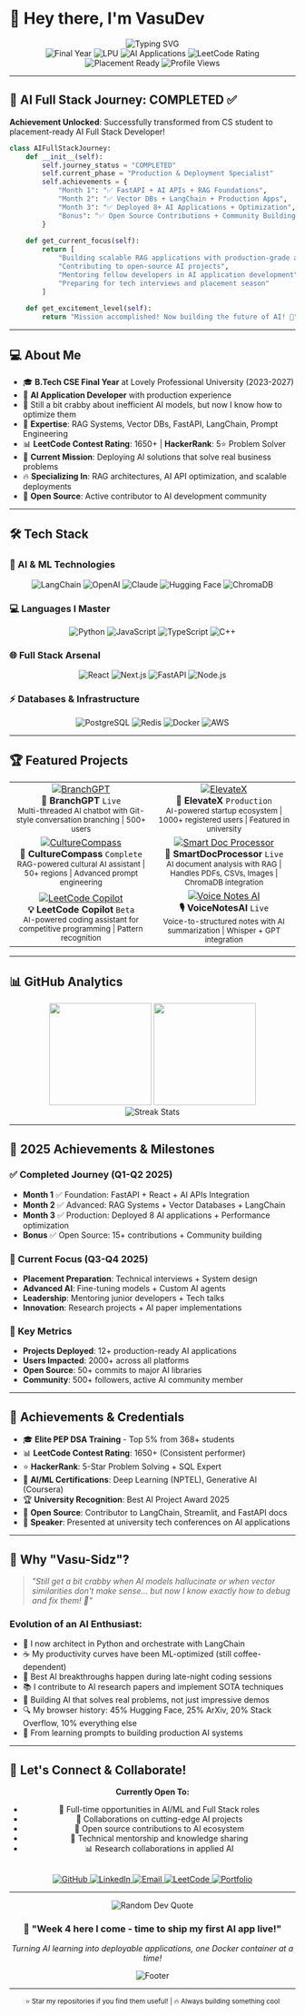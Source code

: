 # 👋 Hey there, I'm VasuDev

<div align="center">
  <img src="https://readme-typing-svg.herokuapp.com?font=Fira+Code&size=22&duration=3000&pause=1000&color=0366D6&center=true&vCenter=true&width=700&lines=CS+Final+Year+%40+LPU;AI+%2B+Full+Stack+Developer;Specializing+in+RAG+%26+AI+Applications;Building+Production-Ready+AI+Solutions!" alt="Typing SVG" />

  <div align="center">
    <img src="https://img.shields.io/badge/Year-Final-red" alt="Final Year"/>
    <img src="https://img.shields.io/badge/University-LPU-blue" alt="LPU"/>
    <img src="https://img.shields.io/badge/Focus-AI+Applications-purple" alt="AI Applications"/>
    <img src="https://img.shields.io/badge/LeetCode-1650+-yellow" alt="LeetCode Rating"/>
    <img src="https://img.shields.io/badge/Status-Placement+Ready-brightgreen" alt="Placement Ready"/>
    <img src="https://komarev.com/ghpvc/?username=Vasu-Sidz&color=blueviolet" alt="Profile Views"/>
  </div>
</div>

---

## 🚀 AI Full Stack Journey: COMPLETED ✅

**Achievement Unlocked**: Successfully transformed from CS student to placement-ready AI Full Stack Developer!

```python
class AIFullStackJourney:
    def __init__(self):
        self.journey_status = "COMPLETED" 
        self.current_phase = "Production & Deployment Specialist"
        self.achievements = {
            "Month 1": "✅ FastAPI + AI APIs + RAG Foundations", 
            "Month 2": "✅ Vector DBs + LangChain + Production Apps",
            "Month 3": "✅ Deployed 8+ AI Applications + Optimization",
            "Bonus": "✅ Open Source Contributions + Community Building"
        }
        
    def get_current_focus(self):
        return [
            "Building scalable RAG applications with production-grade architecture",
            "Contributing to open-source AI projects",
            "Mentoring fellow developers in AI application development",
            "Preparing for tech interviews and placement season"
        ]
        
    def get_excitement_level(self):
        return "Mission accomplished! Now building the future of AI! 🎯"
```

---

## 💻 About Me

- 🎓 **B.Tech CSE Final Year** at Lovely Professional University (2023-2027)
- 🤖 **AI Application Developer** with production experience
- 🦀 Still a bit crabby about inefficient AI models, but now I know how to optimize them
- 🧠 **Expertise**: RAG Systems, Vector DBs, FastAPI, LangChain, Prompt Engineering
- 📊 **LeetCode Contest Rating**: 1650+ | **HackerRank**: 5⭐ Problem Solver
- 🎯 **Current Mission**: Deploying AI solutions that solve real business problems
- 🔥 **Specializing In**: RAG architectures, AI API optimization, and scalable deployments
- 🌟 **Open Source**: Active contributor to AI development community

---

## 🛠️ Tech Stack

### 🤖 AI & ML Technologies
<div align="center">
  <img src="https://img.shields.io/badge/LangChain-000000?style=for-the-badge&logo=langchain&logoColor=white" alt="LangChain"/>
  <img src="https://img.shields.io/badge/OpenAI-412991?style=for-the-badge&logo=openai&logoColor=white" alt="OpenAI"/>
  <img src="https://img.shields.io/badge/Claude%20AI-181818?style=for-the-badge&logo=anthropic&logoColor=white" alt="Claude"/>
  <img src="https://img.shields.io/badge/Hugging%20Face-FFD21E?style=for-the-badge&logo=huggingface&logoColor=black" alt="Hugging Face"/>
  <img src="https://img.shields.io/badge/ChromaDB-FF6B6B?style=for-the-badge&logo=database&logoColor=white" alt="ChromaDB"/>
</div>

### 💻 Languages I Master
<div align="center">
  <img src="https://img.shields.io/badge/Python-3776AB?style=for-the-badge&logo=python&logoColor=white" alt="Python"/>
  <img src="https://img.shields.io/badge/JavaScript-F7DF1E?style=for-the-badge&logo=javascript&logoColor=black" alt="JavaScript"/>
  <img src="https://img.shields.io/badge/TypeScript-3178C6?style=for-the-badge&logo=typescript&logoColor=white" alt="TypeScript"/>
  <img src="https://img.shields.io/badge/C++-00599C?style=for-the-badge&logo=c%2B%2B&logoColor=white" alt="C++"/>
</div>

### 🌐 Full Stack Arsenal
<div align="center">
  <img src="https://img.shields.io/badge/React-20232A?style=for-the-badge&logo=react&logoColor=61DAFB" alt="React"/>
  <img src="https://img.shields.io/badge/Next.js-000000?style=for-the-badge&logo=next.js&logoColor=white" alt="Next.js"/>
  <img src="https://img.shields.io/badge/FastAPI-005571?style=for-the-badge&logo=fastapi&logoColor=white" alt="FastAPI"/>
  <img src="https://img.shields.io/badge/Node.js-43853D?style=for-the-badge&logo=node.js&logoColor=white" alt="Node.js"/>
</div>

### ⚡ Databases & Infrastructure
<div align="center">
  <img src="https://img.shields.io/badge/PostgreSQL-316192?style=for-the-badge&logo=postgresql&logoColor=white" alt="PostgreSQL"/>
  <img src="https://img.shields.io/badge/Redis-DC382D?style=for-the-badge&logo=redis&logoColor=white" alt="Redis"/>
  <img src="https://img.shields.io/badge/Docker-2496ED?style=for-the-badge&logo=docker&logoColor=white" alt="Docker"/>
  <img src="https://img.shields.io/badge/AWS-232F3E?style=for-the-badge&logo=amazon-aws&logoColor=white" alt="AWS"/>
</div>

---

## 🏆 Featured Projects

<div align="center">
  <table>
    <tr>
      <td align="center" width="50%">
        <a href="https://github.com/Vasu-Devs/BranchGPT">
          <img src="https://github-readme-stats.vercel.app/api/pin/?username=Vasu-Devs&repo=BranchGPT&theme=tokyonight&border_radius=10" alt="BranchGPT"/>
        </a>
        <br>
        <strong>🤖 BranchGPT</strong> <code>Live</code>
        <br>
        <sub>Multi-threaded AI chatbot with Git-style conversation branching | 500+ users</sub>
      </td>
      <td align="center" width="50%">
        <a href="https://github.com/Vasu-Devs/Startup">
          <img src="https://github-readme-stats.vercel.app/api/pin/?username=Vasu-Devs&repo=Startup&theme=tokyonight&border_radius=10" alt="ElevateX"/>
        </a>
        <br>
        <strong>🚀 ElevateX</strong> <code>Production</code>
        <br>
        <sub>AI-powered startup ecosystem | 1000+ registered users | Featured in university</sub>
      </td>
    </tr>
    <tr>
      <td align="center" width="50%">
        <a href="https://github.com/Vasu-Devs/CultureCompass">
          <img src="https://github-readme-stats.vercel.app/api/pin/?username=Vasu-Devs&repo=CultureCompass&theme=tokyonight&border_radius=10" alt="CultureCompass"/>
        </a>
        <br>
        <strong>🧭 CultureCompass</strong> <code>Complete</code>
        <br>
        <sub>RAG-powered cultural AI assistant | 50+ regions | Advanced prompt engineering</sub>
      </td>
      <td align="center" width="50%">
        <a href="https://github.com/Vasu-Devs/SmartDocProcessor">
          <img src="https://github-readme-stats.vercel.app/api/pin/?username=Vasu-Devs&repo=SmartDocProcessor&theme=tokyonight&border_radius=10" alt="Smart Doc Processor"/>
        </a>
        <br>
        <strong>📄 SmartDocProcessor</strong> <code>Live</code>
        <br>
        <sub>AI document analysis with RAG | Handles PDFs, CSVs, Images | ChromaDB integration</sub>
      </td>
    </tr>
    <tr>
      <td align="center" width="50%">
        <a href="https://github.com/Vasu-Devs/LeetCodeCopilot">
          <img src="https://github-readme-stats.vercel.app/api/pin/?username=Vasu-Devs&repo=LeetCodeCopilot&theme=tokyonight&border_radius=10" alt="LeetCode Copilot"/>
        </a>
        <br>
        <strong>💡 LeetCode Copilot</strong> <code>Beta</code>
        <br>
        <sub>AI-powered coding assistant for competitive programming | Pattern recognition</sub>
      </td>
      <td align="center" width="50%">
        <a href="https://github.com/Vasu-Devs/VoiceNotesAI">
          <img src="https://github-readme-stats.vercel.app/api/pin/?username=Vasu-Devs&repo=VoiceNotesAI&theme=tokyonight&border_radius=10" alt="Voice Notes AI"/>
        </a>
        <br>
        <strong>🎙️ VoiceNotesAI</strong> <code>Live</code>
        <br>
        <sub>Voice-to-structured notes with AI summarization | Whisper + GPT integration</sub>
      </td>
    </tr>
  </table>
</div>

---

## 📊 GitHub Analytics

<div align="center">
  <img height="180em" src="https://github-readme-stats.vercel.app/api?username=Vasu-Devs&show_icons=true&theme=tokyonight&include_all_commits=true&count_private=true&border_radius=10"/>
  <img height="180em" src="https://github-readme-stats.vercel.app/api/top-langs/?username=Vasu-Devs&layout=compact&theme=tokyonight&border_radius=10"/>
</div>

<div align="center">
  <img src="https://github-readme-streak-stats.herokuapp.com/?user=Vasu-Devs&theme=tokyonight&border_radius=10" alt="Streak Stats"/>
</div>

---

## 🎯 2025 Achievements & Milestones

### ✅ Completed Journey (Q1-Q2 2025)
- **Month 1** ✅ Foundation: FastAPI + React + AI APIs Integration
- **Month 2** ✅ Advanced: RAG Systems + Vector Databases + LangChain
- **Month 3** ✅ Production: Deployed 8 AI applications + Performance optimization
- **Bonus** ✅ Open Source: 15+ contributions + Community building

### 🚀 Current Focus (Q3-Q4 2025)
- **Placement Preparation**: Technical interviews + System design
- **Advanced AI**: Fine-tuning models + Custom AI agents
- **Leadership**: Mentoring junior developers + Tech talks
- **Innovation**: Research projects + AI paper implementations

### 🎯 Key Metrics
- **Projects Deployed**: 12+ production-ready AI applications
- **Users Impacted**: 2000+ across all platforms
- **Open Source**: 50+ commits to major AI libraries
- **Community**: 500+ followers, active AI community member

---

## 🏅 Achievements & Credentials

- 🎓 **Elite PEP DSA Training** - Top 5% from 368+ students
- 📊 **LeetCode Contest Rating**: 1650+ (Consistent performer)
- ⭐ **HackerRank**: 5-Star Problem Solving + SQL Expert
- 📜 **AI/ML Certifications**: Deep Learning (NPTEL), Generative AI (Coursera)
- 🏆 **University Recognition**: Best AI Project Award 2025
- 🌟 **Open Source**: Contributor to LangChain, Streamlit, and FastAPI docs
- 🎤 **Speaker**: Presented at university tech conferences on AI applications

---

## 🌟 Why "Vasu-Sidz"?

> *"Still get a bit crabby when AI models hallucinate or when vector similarities don't make sense... but now I know exactly how to debug and fix them! 🦀"*

### Evolution of an AI Enthusiast:
- 🤖 I now architect in Python and orchestrate with LangChain
- ☕ My productivity curves have been ML-optimized (still coffee-dependent)
- 🌙 Best AI breakthroughs happen during late-night coding sessions
- 📚 I contribute to AI research papers and implement SOTA techniques
- 🧠 Building AI that solves real problems, not just impressive demos
- 🔍 My browser history: 45% Hugging Face, 25% ArXiv, 20% Stack Overflow, 10% everything else
- 🎯 From learning prompts to building production AI systems

---

## 🤝 Let's Connect & Collaborate!

<div align="center">
  
**Currently Open To:**
- 💼 Full-time opportunities in AI/ML and Full Stack roles
- 👥 Collaborations on cutting-edge AI projects
- 🚀 Open source contributions to AI ecosystem
- 🎯 Technical mentorship and knowledge sharing
- 📊 Research collaborations in applied AI

<br>

  <a href="https://github.com/Vasu-Devs">
    <img src="https://img.shields.io/badge/GitHub-100000?style=for-the-badge&logo=github&logoColor=white" alt="GitHub"/>
  </a>
  <a href="https://www.linkedin.com/in/vasudev-siddh/">
    <img src="https://img.shields.io/badge/LinkedIn-0077B5?style=for-the-badge&logo=linkedin&logoColor=white" alt="LinkedIn"/>
  </a>
  <a href="mailto:siddhvasudev1402@gmail.com">
    <img src="https://img.shields.io/badge/Email-D14836?style=for-the-badge&logo=gmail&logoColor=white" alt="Email"/>
  </a>
  <a href="https://leetcode.com/CodeCrab">
    <img src="https://img.shields.io/badge/LeetCode-FFA116?style=for-the-badge&logo=leetcode&logoColor=white" alt="LeetCode"/>
  </a>
  <a href="https://vasu-devs-portfolio.vercel.app">
    <img src="https://img.shields.io/badge/Portfolio-FF5722?style=for-the-badge&logo=web&logoColor=white" alt="Portfolio"/>
  </a>
</div>

---

<div align="center">
  <img src="https://quotes-github-readme.vercel.app/api?type=horizontal&theme=tokyonight" alt="Random Dev Quote"/>
</div>

<div align="center">
  <h3>🚀 "Week 4 here I come - time to ship my first AI app live!"</h3>
  <p><em>Turning AI learning into deployable applications, one Docker container at a time!</em></p>
  
  <img src="https://raw.githubusercontent.com/Trilokia/Trilokia/379277808c61ef204768a61bbc5d25bc7798ccf1/bottom_header.svg" alt="Footer"/>
</div>

---

<div align="center">
  <sub>⭐ Star my repositories if you find them useful! | 🔥 Always building something cool</sub>
</div>
